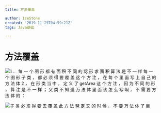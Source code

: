 ```yaml
---
title: 方法覆盖

author: IceStone
created: '2019-11-25T04:59:21Z'
tags: Java基础

---
```


# 方法覆盖

![1 ． 每 一 个 图 形 都 有 面 积 
不 同 的 認 形 求 面 积 算 法 是 不 一 样 
每 一 个 图 形 子 类 ， 都 必 须 得 要 覆 盖 这 个 方 注 ， 在 每 个 里 面 写 上 自 己 的 方 法 体 
2 ， 在 形 类 当 中 ， 定 义 了 getArea 这 个 方 注 ， 因 为 不 同 的 形 ， 算 注 是 不 一 样 ； 
父 类 不 知 道 万 法 体 里 面 该 怎 么 写 啊 ， 不 需 要 方 法 体 的 ： ](images/84d3c57f-7a8b-435b-af2a-128c7575525a.png) 

 
![子 类 必 须 得 要 去 覆 盖 此 方 法 
琶 定 又 的 时 候 ， 不 要 万 法 体 了 目 ](images/74c281bc-ec2b-4b72-8110-5c200bba7285.png)
